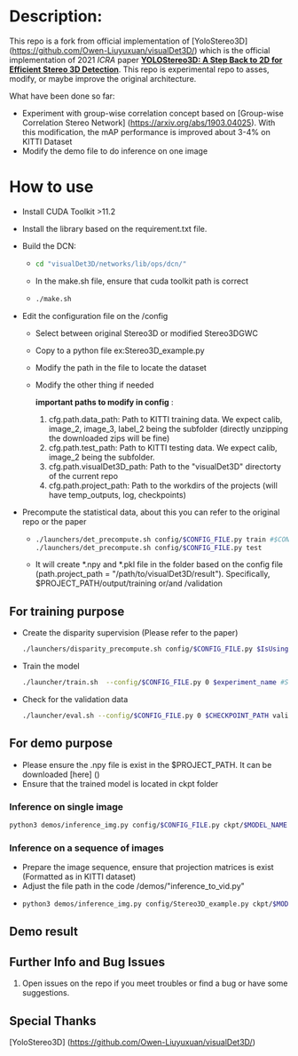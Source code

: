 # Description:

This repo is a fork from official implementation of [YoloStereo3D] (https://github.com/Owen-Liuyuxuan/visualDet3D/) which is  the official implementation of 2021 *ICRA* paper [**YOLOStereo3D: A Step Back to 2D for Efficient Stereo 3D Detection**](https://arxiv.org/abs/2103.09422). This repo is experimental repo to asses, modify, or maybe improve the original architecture.

What have been done so far:
- Experiment with group-wise correlation concept based on [Group-wise Correlation Stereo Network] (https://arxiv.org/abs/1903.04025). With this modification, the mAP performance is improved about 3-4% on KITTI Dataset 
- Modify the demo file to do inference on one image

# How to use
- Install CUDA Toolkit >11.2
- Install the library based on the requirement.txt file.
- Build the DCN:
  - ```bash
    cd "visualDet3D/networks/lib/ops/dcn/"
    ```
  - In the make.sh file, ensure that cuda toolkit path is correct
  - ```bash
    ./make.sh
    ```
- Edit the configuration file on the /config
  - Select between original Stereo3D or modified Stereo3DGWC
  - Copy to a python file ex:Stereo3D_example.py
  - Modify the path in the file to locate the dataset
  - Modify the other thing if needed

    **important paths to modify in config** :
    1. cfg.path.data_path: Path to KITTI training data. We expect calib, image_2, image_3, label_2 being the subfolder (directly unzipping the downloaded zips will be fine)
    2. cfg.path.test_path: Path to KITTI testing data.  We expect calib, image_2 being the subfolder.
    3. cfg.path.visualDet3D_path: Path to the "visualDet3D" directorty of the current repo
    4. cfg.path.project_path: Path to the workdirs of the projects (will have temp_outputs, log, checkpoints)


- Precompute the statistical data, about this you can refer to the original repo or the paper
  - ```bash
    ./launchers/det_precompute.sh config/$CONFIG_FILE.py train #$CONFIG_FILE is the python configuration file that is created before
    ./launchers/det_precompute.sh config/$CONFIG_FILE.py test
    ```
  - It will create *.npy and *.pkl file in the folder based on the config file (path.project_path = "/path/to/visualDet3D/result"). Specifically, $PROJECT_PATH/output/training or/and /validation

## For training purpose
- Create the disparity supervision (Please refer to the paper)
    ```bash
    ./launchers/disparity_precompute.sh config/$CONFIG_FILE.py $IsUsingPointCloud(False/True) #False if without pointcloud data
    ```

- Train the model
    ```bash
    ./launcher/train.sh  --config/$CONFIG_FILE.py 0 $experiment_name #Set the experiment name
    ```

- Check for the validation data
    ```bash
    ./launcher/eval.sh --config/$CONFIG_FILE.py 0 $CHECKPOINT_PATH validation/test #$CHECKPOINT_PATH is the result model after the training process
    ```

## For demo purpose
- Please ensure the .npy file is exist in the $PROJECT_PATH. It can be downloaded [here] ()
- Ensure that the trained model is located in ckpt folder

### Inference on single image
  ```bash
  python3 demos/inference_img.py config/$CONFIG_FILE.py ckpt/$MODEL_NAME.pth
  ```
### Inference on a sequence of images
  - Prepare the image sequence, ensure that projection matrices is exist (Formatted as in KITTI dataset)
  - Adjust the file path in the code /demos/"inference_to_vid.py"
  - ```bash
    python3 demos/inference_img.py config/Stereo3D_example.py ckpt/$MODEL_NAME.pth
    ```

## Demo result
  



## Further Info and Bug Issues

1. Open issues on the repo if you meet troubles or find a bug or have some suggestions.


## Special Thanks

[YoloStereo3D] (https://github.com/Owen-Liuyuxuan/visualDet3D/)